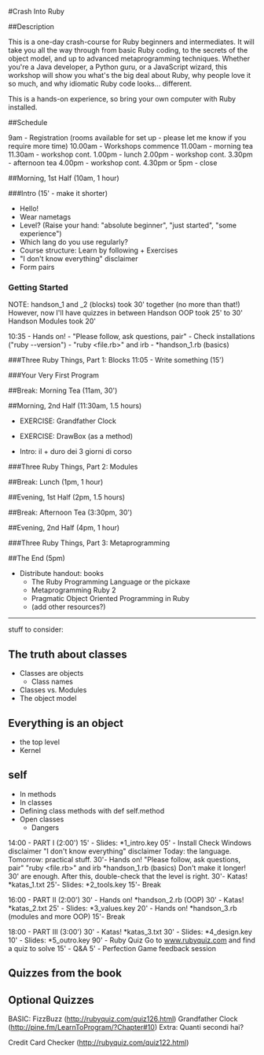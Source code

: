 #Crash Into Ruby

##Description

This is a one-day crash-course for Ruby beginners and intermediates. It will take you all the way through from basic Ruby coding, to the secrets of the object model, and up to advanced metaprogramming techniques. Whether you're a Java developer, a Python guru, or a JavaScript wizard, this workshop will show you what's the big deal about Ruby, why people love it so much, and why idiomatic Ruby code looks... different.

This is a hands-on experience, so bring your own computer with Ruby installed.

##Schedule

9am - Registration (rooms available for set up - please let me know if you require more time)
10.00am - Workshops commence
11.00am - morning tea
11.30am - workshop cont.
1.00pm - lunch
2.00pm - workshop cont.
3.30pm - afternoon tea
4.00pm - workshop cont.
4.30pm or 5pm - close

##Morning, 1st Half (10am, 1 hour)

###Intro (15' - make it shorter)

- Hello!
- Wear nametags
- Level? (Raise your hand: "absolute beginner", "just started", "some experience")
- Which lang do you use regularly?
- Course structure: Learn by following + Exercises
- "I don't know everything" disclaimer
- Form pairs

### Getting Started

NOTE: handson_1 and _2 (blocks) took 30' together (no more than that!)
However, now I'll have quizzes in between
Handson OOP took 25' to 30'
Handson Modules took 20'


10:35 - Hands on!
    - "Please follow, ask questions, pair"
	- Check installations ("ruby --version")
	- "ruby <file.rb>" and irb
	- *handson_1.rb (basics)

###Three Ruby Things, Part 1: Blocks
11:05 - Write something (15')

###Your Very First Program

##Break: Morning Tea (11am, 30')

##Morning, 2nd Half (11:30am, 1.5 hours)

- EXERCISE: Grandfather Clock

- EXERCISE: DrawBox (as a method)
- Intro: il + duro dei 3 giorni di corso

###Three Ruby Things, Part 2: Modules

##Break: Lunch (1pm, 1 hour)

##Evening, 1st Half (2pm, 1.5 hours)

##Break: Afternoon Tea (3:30pm, 30')

##Evening, 2nd Half (4pm, 1 hour)

###Three Ruby Things, Part 3: Metaprogramming

##The End (5pm)

* Distribute handout: books
	* The Ruby Programming Language or the pickaxe
	* Metaprogramming Ruby 2
	* Pragmatic Object Oriented Programming in Ruby
	* (add other resources?)

---

stuff to consider:

## The truth about classes
  - Classes are objects
    - Class names
  - Classes vs. Modules
  - The object model

## Everything is an object
  - the top level
  - Kernel

## self
  - In methods
  - In classes
  - Defining class methods with def self.method
  - Open classes
    - Dangers

14:00 - PART I (2:00')
15' - Slides: *1_intro.key
05' - Install Check
       Windows disclaimer
       "I don't know everything" disclaimer
       Today: the language. Tomorrow: practical stuff.
30'- Hands on!
      "Please follow, ask questions, pair"
      "ruby <file.rb>" and irb
      *handson_1.rb (basics)
      Don't make it longer! 30' are enough.
      After this, double-check that the level is right.
30'- Katas!
       *katas_1.txt
25'- Slides: *2_tools.key
15'- Break

16:00 - PART II (2:00')
30' - Hands on!
        *handson_2.rb (OOP)
30' - Katas!
        *katas_2.txt
25' - Slides: *3_values.key
20' - Hands on!
        *handson_3.rb (modules and more OOP)
15'- Break

18:00 - PART III (3:00')
30' - Katas!
        *katas_3.txt
30' - Slides: *4_design.key
10' - Slides: *5_outro.key
90' - Ruby Quiz
        Go to www.rubyquiz.com and find a quiz to solve
15' - Q&A
5'  - Perfection Game feedback session

## Quizzes from the book

## Optional Quizzes

BASIC:
FizzBuzz (http://rubyquiz.com/quiz126.html)
Grandfather Clock (http://pine.fm/LearnToProgram/?Chapter#10)
Extra: Quanti secondi hai?

Credit Card Checker (http://rubyquiz.com/quiz122.html)
